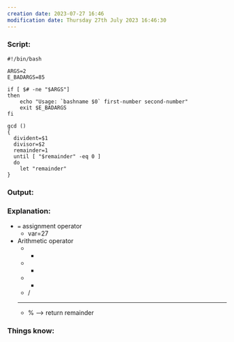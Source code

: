 ```yaml
---
creation date: 2023-07-27 16:46
modification date: Thursday 27th July 2023 16:46:30
---
```


### Script:[](https://tldp.org/LDP/abs/html/ops.html#GCD)

```
#!/bin/bash

ARGS=2
E_BADARGS=85

if [ $# -ne "$ARGS"]
then
    echo "Usage: `bashname $0` first-number second-number"
    exit $E_BADARGS
fi

gcd ()
{
  divident=$1
  divisor=$2
  remainder=1
  until [ "$remainder" -eq 0 ]
  do 
	let "remainder"
}
```

### Output:



### Explanation:

* `=` assignment operator
	* var=27
* Arithmetic operator
	* +
	* -
	* *
	* /
	* **
	* % --> return remainder

### Things know:
